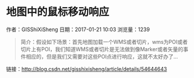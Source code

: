 # 地图中的鼠标移动响应
作者：GISShiXiSheng
日期：2017-01-21 10:03
浏览量：1239
> 简介：假设如下场景：首先地图加载一个WMS或者切片，wms为POI或者切片上有POI，我们知道WMS或者切片是无法做到像Marker或者矢量的事件相应的，但是我们又需要对这些POI点进行响应，这就不太好办了...

 链接：http://blog.csdn.net/gisshixisheng/article/details/54644643

